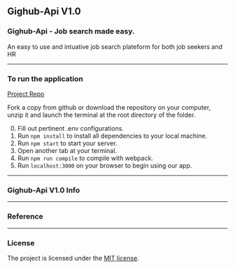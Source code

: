 
## Gighub-Api V1.0

### Gighub-Api - Job search made easy.

An easy to use and intuative job search plateform for both job seekers and HR 
<br>

---

### To run the application

[Project Repo](https://github.com/markchen555/Gighub-Api)

Fork a copy from github or download the repository on your computer, unzip it and launch the terminal at the root directory of the folder.

0. Fill out pertinent .env configurations.
1. Run `npm install` to install all dependencies to your local machine.
2. Run `npm start` to start your server.
3. Open another tab at your terminal.
4. Run `npm run compile` to compile with webpack.
5. Run `localhost:3000` on your browser to begin using our app.

---

### Gighub-Api V1.0 Info


---

### Reference

---

### License

The project is licensed under the [MIT license](license.txt).
